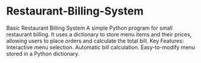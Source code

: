 # Restaurant-Billing-System
Basic Restaurant Billing System A simple Python program for small restaurant billing. It uses a dictionary to store menu items and their prices, allowing users to place orders and calculate the total bill.  Key Features:  Interactive menu selection. Automatic bill calculation. Easy-to-modify menu stored in a Python dictionary.
